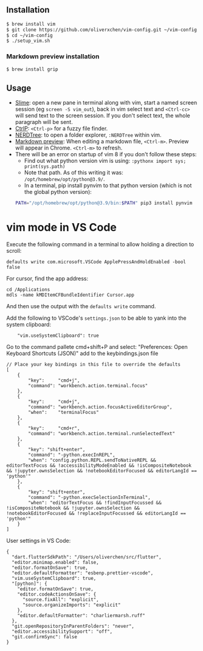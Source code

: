 ## Installation

```bash
$ brew install vim
$ git clone https://github.com/oliverxchen/vim-config.git ~/vim-config
$ cd ~/vim-config
$ ./setup_vim.sh
```

### Markdown preview installation

```bash
$ brew install grip
```

## Usage

* [Slime](https://github.com/jpalardy/vim-slime): open a new pane in terminal along with vim, start a named screen session (eg `screen -S vim_out`), back in vim select text and `<Ctrl-cc>` will send text to the screen session. If you don't select text, the whole paragraph will be sent.
* [CtrlP](https://github.com/ctrlpvim/ctrlp.vim): `<Ctrl-p>` for a fuzzy file finder.
* [NERDTree](https://github.com/scrooloose/nerdtree): to open a folder explorer, `:NERDTree` within vim.
* [Markdown preview](https://github.com/JamshedVesuna/vim-markdown-preview): When editing a markdown file, `<Ctrl-m>`. Preview will appear in Chrome. `<Ctrl-m>` to refresh.
* There will be an error on startup of vim 8 if you don't follow these steps:
  * Find out what python version vim is using: `:pythonx import sys; print(sys.path)`
  * Note that path. As of this writing it was: `/opt/homebrew/opt/python@3.9/`.
  * In a terminal, pip install pynvim to that python version (which is not the global python version):
  ```bash
  PATH="/opt/homebrew/opt/python@3.9/bin:$PATH" pip3 install pynvim
  ```


# vim mode in VS Code

Execute the following command in a terminal to allow holding a direction to scroll:
```
defaults write com.microsoft.VSCode ApplePressAndHoldEnabled -bool false
```
For cursor, find the app address:
```
cd /Applications
mdls -name kMDItemCFBundleIdentifier Cursor.app
```
And then use the output with the `defaults write` command.


Add the following to VSCode's `settings.json` to be able to yank into the system clipboard:
```
    "vim.useSystemClipboard": true
```

Go to the command pallete cmd+shift+P and select: "Preferences: Open Keyboard Shortcuts (JSON)"
add to the keybindings.json file
```
// Place your key bindings in this file to override the defaults
[
    {
        "key":     "cmd+j",
        "command": "workbench.action.terminal.focus"
    },
    {
        "key":     "cmd+j",
        "command": "workbench.action.focusActiveEditorGroup",
        "when":    "terminalFocus"
    },
    {
        "key":     "cmd+r",
        "command": "workbench.action.terminal.runSelectedText"
    },
    {
        "key": "shift+enter",
        "command": "-python.execInREPL",
        "when": "config.python.REPL.sendToNativeREPL && editorTextFocus && !accessibilityModeEnabled && !isCompositeNotebook && !jupyter.ownsSelection && !notebookEditorFocused && editorLangId == 'python'"
    },
    {
        "key": "shift+enter",
        "command": "-python.execSelectionInTerminal",
        "when": "editorTextFocus && !findInputFocussed && !isCompositeNotebook && !jupyter.ownsSelection && !notebookEditorFocused && !replaceInputFocussed && editorLangId == 'python'"
    }
]
```

User settings in VS Code:

```
{
  "dart.flutterSdkPath": "/Users/oliverchen/src/flutter",
  "editor.minimap.enabled": false,
  "editor.formatOnSave": true,
  "editor.defaultFormatter": "esbenp.prettier-vscode",
  "vim.useSystemClipboard": true,
  "[python]": {
    "editor.formatOnSave": true,
    "editor.codeActionsOnSave": {
      "source.fixAll": "explicit",
      "source.organizeImports": "explicit"
    },
    "editor.defaultFormatter": "charliermarsh.ruff"
  },
  "git.openRepositoryInParentFolders": "never",
  "editor.accessibilitySupport": "off",
  "git.confirmSync": false
}
```
